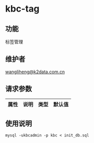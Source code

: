 # kbc-tag

## 功能
标签管理

## 维护者
wangliheng@k2data.com.cn

## 请求参数

| 属性        | 说明     | 类型   | 默认值 |
| ----------- | -------- | ------ | ------ |

## 使用说明
```
mysql -ukbcadmin -p kbc < init_db.sql
```
